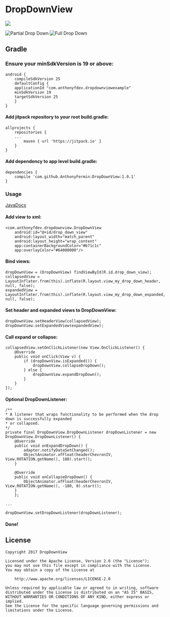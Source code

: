 # DropDownView

[![](https://jitpack.io/v/AnthonyFermin/DropDownView.svg)](https://jitpack.io/#AnthonyFermin/DropDownView)

![Partial Drop Down](https://media.giphy.com/media/26FmQTErmydlNAvks/giphy.gif) ![Full Drop Down](https://media.giphy.com/media/3oKIPeHezv11Zk6y5i/giphy.gif)

## Gradle

### Ensure your minSdkVersion is 19 or above:

```
android {
    compileSdkVersion 25
    defaultConfig {
	applicationId "com.anthonyfdev.dropdownviewexample"
	minSdkVersion 19
	targetSdkVersion 25
    }
}
```

#### Add jitpack repository to your root build.gradle:
```
allprojects {
	repositories {
	...
        maven { url 'https://jitpack.io' }
    }
}
```

#### Add dependency to app level build.gradle:
```
dependencies {
    compile 'com.github.AnthonyFermin:DropDownView:1.0.1'
}
```

### Usage
[JavaDocs](https://jitpack.io/com/github/AnthonyFermin/DropDownView/1.0.1/javadoc/)

#### Add view to xml:
```
<com.anthonyfdev.dropdownview.DropDownView
    android:id="@+id/drop_down_view"
    android:layout_width="match_parent"
    android:layout_height="wrap_content"
    app:containerBackgroundColor="#b71c1c"
    app:overlayColor="#64000000"/>
```

#### Bind views:
```
dropDownView = (DropDownView) findViewById(R.id.drop_down_view);
collapsedView = LayoutInflater.from(this).inflate(R.layout.view_my_drop_down_header, null, false);
expandedView = LayoutInflater.from(this).inflate(R.layout.view_my_drop_down_expanded, null, false);
```

#### Set header and expanded views to DropDownView:
```
dropDownView.setHeaderView(collapsedView);
dropDownView.setExpandedView(expandedView);
```

#### Call expand or collapse:
```
collapsedView.setOnClickListener(new View.OnClickListener() {
    @Override
    public void onClick(View v) {
        if (dropDownView.isExpanded()) {
            dropDownView.collapseDropDown();
        } else {
            dropDownView.expandDropDown();
        }
    }
});
```

#### Optional DropDownListener:
```
/**
* A listener that wraps functionality to be performed when the drop down is successfully expanded
* or collapsed.
*/
private final DropDownView.DropDownListener dropDownListener = new DropDownView.DropDownListener() {
	@Override
	public void onExpandDropDown() {
	    adapter.notifyDataSetChanged();
	    ObjectAnimator.ofFloat(headerChevronIV, View.ROTATION.getName(), 180).start();
	}
  
	@Override
	public void onCollapseDropDown() {
	    ObjectAnimator.ofFloat(headerChevronIV, View.ROTATION.getName(), -180, 0).start();
	}
    };
     
...
 
dropDownView.setDropDownListener(dropDownListener);
```

#### Done!

## License

```
Copyright 2017 DropDownView

Licensed under the Apache License, Version 2.0 (the "License");
you may not use this file except in compliance with the License.
You may obtain a copy of the License at

    http://www.apache.org/licenses/LICENSE-2.0
    
Unless required by applicable law or agreed to in writing, software
distributed under the License is distributed on an "AS IS" BASIS,
WITHOUT WARRANTIES OR CONDITIONS OF ANY KIND, either express or implied.
See the License for the specific language governing permissions and
limitations under the License.
```
